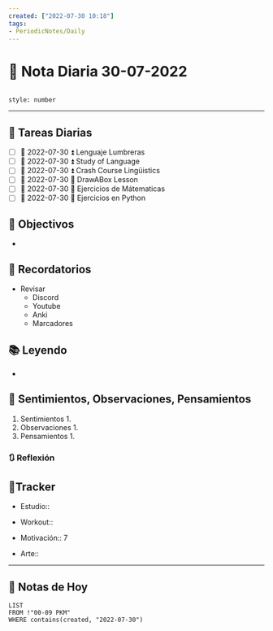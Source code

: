 ```yaml
---
created: ["2022-07-30 10:18"]
tags:
- PeriodicNotes/Daily
---
```


# 📅 Nota Diaria  30-07-2022
```toc

style: number

```

---
## 🔷 Tareas Diarias
- [ ] 📅 2022-07-30 ⏫ Lenguaje Lumbreras
- [ ] 📅 2022-07-30 ⏫ Study of Language
- [ ] 📅 2022-07-30 ⏫ Crash Course Lingüistics
- [ ] 📅 2022-07-30 🔼 DrawABox Lesson
- [ ] 📅 2022-07-30 🔽 Ejercicios de Mátematicas
- [ ] 📅 2022-07-30 🔽 Ejercicios en Python

## 🎯 Objectivos
- 
## 📕 Recordatorios
- Revisar
	- Discord
	- Youtube
	- Anki
	- Marcadores
## 📚 Leyendo
- 
## 💬 Sentimientos, Observaciones, Pensamientos 
1. Sentimientos
	1. 
2. Observaciones
	1. 
3. Pensamientos
	1. 
### 🔃 Reflexión

## 🔷Tracker

- Estudio::

- Workout::

- Motivación:: 7

- Arte::
---

## 📅 Notas de Hoy
```dataview
LIST 
FROM !"00-09 PKM" 
WHERE contains(created, "2022-07-30")
```